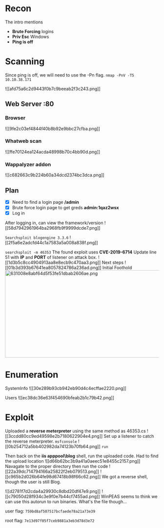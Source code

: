 # Recon

The intro mentions

- **Brute Forcing** logins
- **Priv Esc** Windows
- **Ping is off**

# Scanning

Since ping is off, we will need to use the -Pn flag.
`nmap -PnV -T5 10.10.38.171`

![[afd75a6c2d9443f0b7c9beeab2f3c243.png]]

## Web Server :80

### Browser

![[9fe2c03ef4844f40b8b92e9bbc27cfba.png]]

### Whatweb scan

![[ffe70124ea124acda48998b70c4bb90d.png]]

### Wappalyzer addon

![[c682663c9b224b60a34dcd2374bc3dca.png]]

## Plan

- [x] Need to find a login page
    **/admin**
- [x] Brute force login page to get greds
    **admin:1qaz2wsx**
- [x] Log in

After logging in, can view the framework/version
![[58d7942961964ba2968fb9f9999dcde7.png]]

`Searchsploit blogengine 3.3.6`
![[2f5a6e2adcfd44c1a7583a5a008a838f.png]]

`searchsploit -m 46353`
The found exploit uses **CVE-2019-6714**
Update line 51 with **IP** and **PORT** of listener on attack box.
![[1d3b5c8cc4904913aa8e8ecb9c470aa3.png]]
Next steps
![[01b3d393b67641ea8057824786a236ad.png]]
Initial Foothold
<img src=":/3e1cde9f3ecd460bba6414a2a334531b" alt="631008e8abf64d5f53fe51dbab2606ae.png" width="921" height="287">

# Enumeration

SystemInfo
![[30e289b93cb942eb90d4c4ecffae2220.png]]

Users
![[ec38dc36e63f454690bfeab2b1c79b42.png]]

# Exploit

Uploaded a **reverse meterpreter** using the same method as 46353.cs
![[3ccdd80cc9ed49598e2b7180622904e4.png]]
Set up a listener to catch the reverse meterpreter.
`msfconsole`
![[0b254712a5bb402982da74123b70fb64.png]]
`run`

Then back on the **iis apppool\\blog** shell, run the uploaded code.
Had to find the upload location
![[d66b62bc3b9a41a0aeec51e8455c2157.png]]
Navagate to the proper directory then run the code
![[22a39dc714794166a25822f2eb079513.png]]
![[c965b2d026b64fe98d67418b98f66c62.png]]
We got a reverse shell, though the user is still Blog.

![[d2781f7d2cda4a29930c8dbd20df47e9.png]]
![[c79050d28f934c3e9f0e7b44cf7455ad.png]]
WinPEAS seems to think we can use this autorun to run binaries. What's the file though...


user flag:
`759bd8af507517bcfaede78a21a73e39`

root flag:
`7e13d97f05f7ceb9881a3eb3d78d3e72`